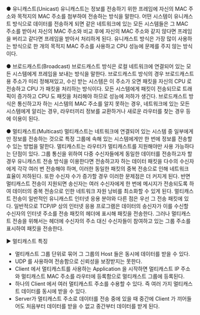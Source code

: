 
● 유니캐스트(Unicast)
유니캐스트는 정보를 전송하기 위한 프레임에 자신의 MAC 주소와 목적지의 MAC 주소를 첨부하여 전송하는 방식을 말한다. 어떤 시스템이 유니캐스트 방식으로 데이터를 전송하게 되면 같은 네트워크에 있는 모든 시스템들은 그 MAC 주소를 받아서 자신의 MAC 주소와 비교 후에 자신의 MAC 주소와 같지 않다면 프레임을 버리고 같다면 프레임을 받아서 처리하게 된다. 유니캐스트 방식은 가장 많이 사용하는 방식으로 한 개의 목적지 MAC 주소를 사용하고 CPU 성능에 문제를 주지 않는 방식이다.


● 브로드캐스트(Broadcast)
브로드캐스트 방식은 로컬 네트워크에 연결되어 있는 모든 시스템에게 프레임을 보내는 방식을 말한다. 브로드캐스트 방식의 경우 브로드캐스트용 주소가 미리 정해져있고, 수신 받는 시스템은 이 주소가 오면 패킷을 자신의 CPU 로 전송하고 CPU 가 패킷을 처리하는 방식이다. 모든 시스템에게 패킷이 전송되므로 트래픽이 증가하고 CPU 도 패킷을 처리해야 하므로 성능에 저하가 생긴다. 브로드캐스트 방식은 통신하고자 하는 시스템의 MAC 주소를 알지 못하는 경우, 네트워크에 있는 모든 시스템에게 알리는 경우, 라우터끼리 정보를 교환하거나 새로운 라우터를 찾는 경우 등에 이용이 된다.


● 멀티캐스트(Multicast)
멀티캐스트는 네트워크에 연결되어 있는 시스템 중 일부에게만 정보를 전송하는 것으로 특정 그룹에 속해 있는 시스템에게만 한 번에 정보를 전송할 수 있는 방법을 말한다. 멀티캐스트는 라우터가 멀티캐스트를 지원해야만 사용 가능하다는 단점이 있다.
그룹 통신을 위하여 다중 수신자들에게 동일한 데이터를 전송하고자 할 경우 유니캐스트 전송 방식을 이용한다면 전송하고자 하는 데이터 패킷을 다수의 수신자에게 각각 여러 번 전송해야 하며, 이러한 동일한 패킷의 중복 전송으로 인해 네트워크 효율이 저하된다. 또한 수신자 수가 증가할 경우 이러한 문제점은 더 커지게 된다. 반면 멀티캐스트 전송이 지원되면 송신자는 여러 수신자에게 한 번에 메시지가 전송되도록 하여 데이터의 중복 전송으로 인한 네트워크 자원 낭비를 최소화할 수 있게 된다.
멀티캐스트 전송이 일반적인 유니캐스트 인터넷 응용 분야와 다른 점은 우선 그 전송 패킷에 있다. 일반적으로 TCP/IP 상의 인터넷 응용 프로그램은 데이터의 송신자가 이를 수신할 수신자의 인터넷 주소를 전송 패킷의 헤더에 표시해 패킷을 전송한다. 그러나 멀티캐스트 전송을 위해서는 헤더에 수신자의 주소 대신 수신자들이 참여하고 있는 그룹 주소를 표시하여 패킷을 전송한다.

▶ 멀티캐스트 특징
- 멀티캐스트 그룹 단위로 묶어 그 그룹의 Host 들은 동시에 데이터를 받을 수 있다.
- UDP 를 사용하여 전송함으로 신뢰성을 보장받지는 못한다.
- Client 에서 멀티캐스트를 사용하는 Application 을 시작하면 멀티캐스트 IP 주소와 멀티캐스트 MAC 주소를 라우터에 등록함으로 멀티캐스트 그룹에 등록된다.
- 하나의 Client 에서 여러 멀티캐스트 주소를 수용할 수 있다. 즉 여러 가지 멀티캐스트 데이터를 동시에 받을 수 있다.
- Server가 멀티캐스트 주소로 데이터를 전송 중에 있을 때 중간에 Client 가 끼어들어도 처음부터 데이터를 받을 수 없고 중간부터 데이터를 받게 된다.


